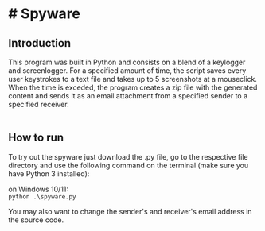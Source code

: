 # # Spyware

## Introduction
This program was built in Python and consists on a blend of a keylogger and screenlogger. For a specified amount of time, the script saves every user keystrokes to a text file and takes up to 5 screenshots at a mouseclick. When the time is exceded, the program creates a zip file with the generated content and sends it as an email attachment from a specified sender to a specified receiver.<br><br>

## How to run

To try out the spyware just download the .py file, go to the respective file directory and use the following command on the terminal (make sure you have Python 3 installed):

on Windows 10/11:<br>
```python .\spyware.py```

You may also want to change the sender's and receiver's email address in the source code.
